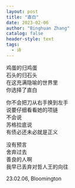 ```yaml
---
layout: post
title: "直白"
date: 2023-02-06
author: "Binghuan Zhang"
catalog: false
header-style: text
tags:
  - 诗
---
```


鸡蛋的归鸡蛋  
石头的归石头  
在这充满隐喻的世界里  
你选择了直白  

你不会把刀从右手换到左手  
说要仔细看看她的项链  
不会说  
    苏格拉底说  
        有债必还未必就是正义  

没有预言  
舍弃过去  
善良的人啊  
我早已丢弃对哲人王的向往  

23.02.06, Bloomington